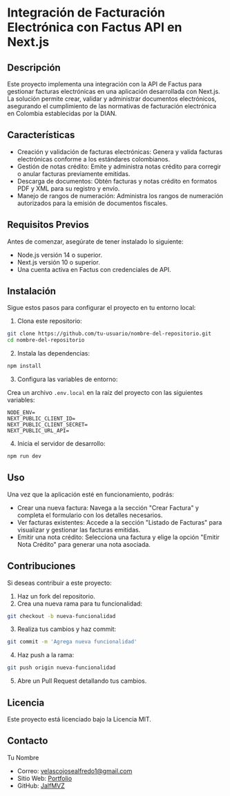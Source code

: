 # Integración de Facturación Electrónica con Factus API en Next.js

## Descripción

Este proyecto implementa una integración con la API de Factus para gestionar facturas electrónicas en una aplicación desarrollada con Next.js. La solución permite crear, validar y administrar documentos electrónicos, asegurando el cumplimiento de las normativas de facturación electrónica en Colombia establecidas por la DIAN.

## Características

- Creación y validación de facturas electrónicas: Genera y valida facturas electrónicas conforme a los estándares colombianos.
- Gestión de notas crédito: Emite y administra notas crédito para corregir o anular facturas previamente emitidas.
- Descarga de documentos: Obtén facturas y notas crédito en formatos PDF y XML para su registro y envío.
- Manejo de rangos de numeración: Administra los rangos de numeración autorizados para la emisión de documentos fiscales.

## Requisitos Previos

Antes de comenzar, asegúrate de tener instalado lo siguiente:

- Node.js versión 14 o superior.
- Next.js versión 10 o superior.
- Una cuenta activa en Factus con credenciales de API.

## Instalación

Sigue estos pasos para configurar el proyecto en tu entorno local:

1. Clona este repositorio:

```bash
git clone https://github.com/tu-usuario/nombre-del-repositorio.git
cd nombre-del-repositorio
```

2. Instala las dependencias:

```bash
npm install
```

3. Configura las variables de entorno:

Crea un archivo `.env.local` en la raíz del proyecto con las siguientes variables:

```env
NODE_ENV=
NEXT_PUBLIC_CLIENT_ID=
NEXT_PUBLIC_CLIENT_SECRET=
NEXT_PUBLIC_URL_API=
```

4. Inicia el servidor de desarrollo:

```bash
npm run dev
```

## Uso

Una vez que la aplicación esté en funcionamiento, podrás:

- Crear una nueva factura: Navega a la sección "Crear Factura" y completa el formulario con los detalles necesarios.
- Ver facturas existentes: Accede a la sección "Listado de Facturas" para visualizar y gestionar las facturas emitidas.
- Emitir una nota crédito: Selecciona una factura y elige la opción "Emitir Nota Crédito" para generar una nota asociada.

## Contribuciones

Si deseas contribuir a este proyecto:

1. Haz un fork del repositorio.
2. Crea una nueva rama para tu funcionalidad:

```bash
git checkout -b nueva-funcionalidad
```

3. Realiza tus cambios y haz commit:

```bash
git commit -m 'Agrega nueva funcionalidad'
```

4. Haz push a la rama:

```bash
git push origin nueva-funcionalidad
```

5. Abre un Pull Request detallando tus cambios.

## Licencia

Este proyecto está licenciado bajo la Licencia MIT.

## Contacto

Tu Nombre

- Correo: velascojosealfredo1@gmail.com
- Sitio Web: [Portfolio](https://portfolio-jmvz.vercel.app/)
- GitHub: [JalfMVZ](https://github.com/JalfMVZ)
